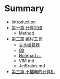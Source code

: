 # Summary

* [Introduction](README.md)
* [第一篇 计算思维](chapter1.md)
   * Method
* [第二篇 编程工具](chapter2.md)
   * [文本编辑器](TextEditor/text-editor.md)
   * [Git](git.md)
   * [Notepad++](notepadplusplus.md)
   * VIM.md
   * JetBrains.md
* [第三篇 不插电的计算机](chapter3.md)

